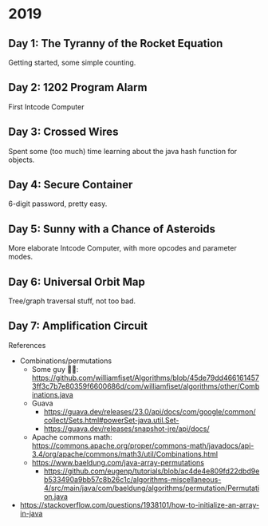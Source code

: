# 2019

## Day 1: The Tyranny of the Rocket Equation

Getting started, some simple counting.

## Day 2: 1202 Program Alarm

First Intcode Computer

## Day 3: Crossed Wires

Spent some (too much) time learning about the java hash function for objects.

## Day 4: Secure Container

6-digit password, pretty easy.

## Day 5: Sunny with a Chance of Asteroids

More elaborate Intcode Computer, with more opcodes and parameter modes.

## Day 6: Universal Orbit Map

Tree/graph traversal stuff, not too bad.

## Day 7: Amplification Circuit

References

- Combinations/permutations
  - Some guy 🤷‍♀️: https://github.com/williamfiset/Algorithms/blob/45de79dd4661614573ff3c7b7e80359f6600686d/com/williamfiset/algorithms/other/Combinations.java
  - Guava
    - https://guava.dev/releases/23.0/api/docs/com/google/common/collect/Sets.html#powerSet-java.util.Set-
    - https://guava.dev/releases/snapshot-jre/api/docs/
  - Apache commons math: https://commons.apache.org/proper/commons-math/javadocs/api-3.4/org/apache/commons/math3/util/Combinations.html
  - https://www.baeldung.com/java-array-permutations
    - https://github.com/eugenp/tutorials/blob/ac4de4e809fd22dbd9eb533490a9bb57c8b26c1c/algorithms-miscellaneous-4/src/main/java/com/baeldung/algorithms/permutation/Permutation.java
- https://stackoverflow.com/questions/1938101/how-to-initialize-an-array-in-java
